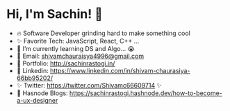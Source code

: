 # Hi, I'm Sachin! 👋
* 🔥 Software Developer grinding hard to make something cool
* ✨ Favorite Tech: JavaScript, React, C++ ...
* 📓 I’m currently learning DS and Algo... 😭
* 📧 Email: shivamchauraisya4996@gmail.com
* 🎨 Portfolio: http://sachinrastogi.in/
* 💼 Linkedin: https://www.linkedin.com/in/shivam-chaurasiya-66bb95202/
* ✨ Twitter: https://twitter.com/Shivamc66609714 ✨
* 🧑‍ Hasnode Blogs: https://sachinrastogi.hashnode.dev/how-to-become-a-ux-designer 


                                  
